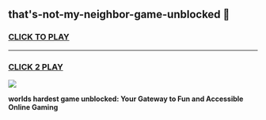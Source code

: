 
## that's-not-my-neighbor-game-unblocked 👋
<h3>
<a href="https://premium.freeplayer.one?title=that's-not-my-neighbor-game-unblocked&ref=14F">CLICK TO PLAY</a></h3>
<hr>

<h3>
<a href="https://premium.freeplayer.one?title=that's-not-my-neighbor-game-unblocked&ref=14F">CLICK 2 PLAY</a>
  
</h3>

<a href="https://premium.freeplayer.one?title=that's-not-my-neighbor-game-unblocked&ref=12F/"><img src="https://clearcache.store/games.png"></a>


**worlds hardest game unblocked: Your Gateway to Fun and Accessible Online Gaming**
